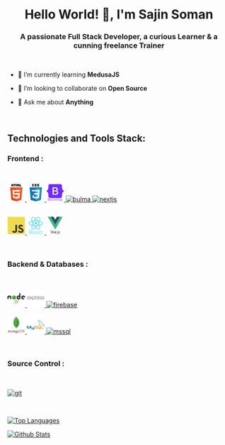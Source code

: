 <h1 align="center">Hello World! 👋, I'm Sajin Soman</h1>  
<h3 align="center">A passionate Full Stack Developer, a curious Learner & a cunning freelance Trainer</h3>
<br />    
<!--<p align="left"> <img src="https://komarev.com/ghpvc/?username=fox333-lab&label=Profile%20views&color=0e75b6&style=flat" alt="fox333-lab" /> ggg</p>  -->
  
<!--<p align="left"> <a href="https://github.com/ryo-ma/github-profile-trophy"><img src="https://github-profile-trophy.vercel.app/?username=fox333-lab" alt="fox333-lab" /></a> </p>-->  
  
- 🌱 I’m currently learning **MedusaJS**  
  
- 👯 I’m looking to collaborate on **Open Source**  
  
- 💬 Ask me about **Anything**  
<br />

## Technologies and Tools Stack:

### Frontend :

<br />
<p align="left"> 
<a href="https://www.w3.org/html/" target="_blank"> <img src="https://raw.githubusercontent.com/devicons/devicon/master/icons/html5/html5-original-wordmark.svg" alt="html5" width="40" height="40"/> </a>
<a href="https://www.w3schools.com/css/" target="_blank"> <img src="https://raw.githubusercontent.com/devicons/devicon/master/icons/css3/css3-original-wordmark.svg" alt="css3" width="40" height="40"/> </a>
<a href="https://getbootstrap.com" target="_blank"> <img src="https://raw.githubusercontent.com/devicons/devicon/master/icons/bootstrap/bootstrap-plain-wordmark.svg" alt="bootstrap" width="40" height="40"/> </a>
<a href="https://bulma.io/" target="_blank"> <img src="https://raw.githubusercontent.com/gilbarbara/logos/804dc257b59e144eaca5bc6ffd16949752c6f789/logos/bulma.svg" alt="bulma" width="40" height="40"/> </a>
</a> <a href="https://nextjs.org/" target="_blank"><img width="48" height="48" alt="nextjs" src="https://github.com/user-attachments/assets/282cedf7-25e6-4c3f-9070-bd49cd45370d" /></a>
<br /><br />

<a href="https://developer.mozilla.org/en-US/docs/Web/JavaScript" target="_blank"> <img src="https://raw.githubusercontent.com/devicons/devicon/master/icons/javascript/javascript-original.svg" alt="javascript" width="40" height="40"/> </a>
<a href="https://reactjs.org/" target="_blank"> <img src="https://raw.githubusercontent.com/devicons/devicon/master/icons/react/react-original-wordmark.svg" alt="react" width="40" height="40"/> </a>
<a href="https://vuejs.org/" target="_blank"> <img src="https://raw.githubusercontent.com/devicons/devicon/master/icons/vuejs/vuejs-original-wordmark.svg" alt="vuejs" width="40" height="40"/> </a>
</p>
<br />

### Backend & Databases :

<br />
<p>
<a href="https://nodejs.org" target="_blank"> <img src="https://raw.githubusercontent.com/devicons/devicon/master/icons/nodejs/nodejs-original-wordmark.svg" alt="nodejs" width="40" height="40"/> </a>
 <a href="https://expressjs.com" target="_blank"> <img src="https://raw.githubusercontent.com/devicons/devicon/master/icons/express/express-original-wordmark.svg" alt="express" width="40" height="40"/> </a>
<a href="https://firebase.google.com/" target="_blank"> <img src="https://www.vectorlogo.zone/logos/firebase/firebase-icon.svg" alt="firebase" width="40" height="40"/> </a>
<br /><br />
<a href="https://www.mongodb.com/" target="_blank"> <img src="https://raw.githubusercontent.com/devicons/devicon/master/icons/mongodb/mongodb-original-wordmark.svg" alt="mongodb" width="40" height="40"/> </a>
<a href="https://www.mysql.com/" target="_blank"> <img src="https://raw.githubusercontent.com/devicons/devicon/master/icons/mysql/mysql-original-wordmark.svg" alt="mysql" width="40" height="40"/> </a>
 <a href="https://www.microsoft.com/en-us/sql-server" target="_blank"> <img src="https://www.svgrepo.com/show/303229/microsoft-sql-server-logo.svg" alt="mssql" width="40" height="40"/> </a> 
<!--<a href="https://azure.microsoft.com/en-in/" target="_blank"><img src="https://www.vectorlogo.zone/logos/microsoft_azure/microsoft_azure-icon.svg" alt="azure" width="40" height="40"/></a>
<a href="https://www.chartjs.org" target="_blank"> <img src="https://www.chartjs.org/media/logo-title.svg" alt="chartjs" width="40" height="40"/> </a> <a href="https://www.w3schools.com/cs/" target="_blank"> <img src="https://raw.githubusercontent.com/devicons/devicon/master/icons/csharp/csharp-original.svg" alt="csharp" width="40" height="40"/> </a>  <a href="https://dotnet.microsoft.com/" target="_blank"> <img src="https://raw.githubusercontent.com/devicons/devicon/master/icons/dot-net/dot-net-original-wordmark.svg" alt="dotnet" width="40" height="40"/> </a> <a href="https://nextjs.org/" target="_blank"> <img src="https://cdn.worldvectorlogo.com/logos/nextjs-3.svg" alt="nextjs" width="40" height="40"/> </a> <a href="https://reactnative.dev/" target="_blank"> <img src="https://reactnative.dev/img/header_logo.svg" alt="reactnative" width="40" height="40"/> </a>-->  </p>  
<br />

### Source Control :

<br />
<p>
<a href="https://git-scm.com/" target="_blank"> <img src="https://www.vectorlogo.zone/logos/git-scm/git-scm-icon.svg" alt="git" width="40" height="40" /></a>
</p>
<br />

[![Top Languages](https://github-readme-stats.vercel.app/api/top-langs/?username=fox333-lab&langs_count=5&layout=compact&theme=tokyonight)](https://github.com/anuraghazra/github-readme-stats)

[![Github Stats](https://github-readme-stats.vercel.app/api?username=fox333-lab&show_icons=true&locale=en&theme=tokyonight)](https://github.com/anuraghazra/github-readme-stats)

<!--<p style="background-color:red;"><img align="center" src="https://github-readme-stats.vercel.app/api?username=fox333-lab&show_icons=true&locale=en" alt="fox333-lab" /></p>-->

<!--<p><img align="center" src="https://github-readme-streak-stats.herokuapp.com/?user=fox333-lab&" alt="fox333-lab" /></p>-->
